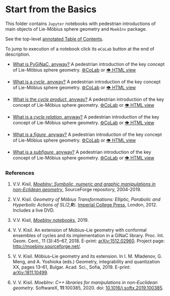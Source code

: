 # Start from the Basics
This folder contains `Jupyter` notebooks with pedestrian introductions of main objects of  Lie-Möbius sphere geometry and `MoebInv` package.

See the top-level [annotated Table of Contents](https://github.com/vvkisil/MoebInv-notebooks/blob/master/Table_of_contents.md).

To jump to execution of a notebook click its `⚙CoLab` button at the end of description.

+ [What is PyGiNaC, anyway?](https://github.com/vvkisil/MoebInv-notebooks/tree/master/Geometry_of_cycles/Start_from_Basics/pyGiNaC.ipynb) A pedestrian introduction of the key concept of Lie-Möbius sphere geometry. [⚙CoLab](https://colab.research.google.com/github/vvkisil/MoebInv-notebooks/blob/master/Geometry_of_cycles/Start_from_Basics/pyGiNaC.ipynb) or [👁 HTML view](http://v-v-kisil.rf.gd/MoebInv-notebooks/Geometry_of_cycles/Start_from_Basics/pyGiNaC.html)

+ [What is a *cycle*, anyway?](https://github.com/vvkisil/MoebInv-notebooks/tree/master/Geometry_of_cycles/Start_from_Basics/What_is_cycle.ipynb) A pedestrian introduction of the key concept of Lie-Möbius sphere geometry. [⚙CoLab](https://colab.research.google.com/github/vvkisil/MoebInv-notebooks/blob/master/Geometry_of_cycles/Start_from_Basics/What_is_cycle.ipynb) or [👁 HTML view](http://v-v-kisil.rf.gd/MoebInv-notebooks/Geometry_of_cycles/Start_from_Basics/What_is_cycle.html)

+ [What is the *cycle product*, anyway?](https://github.com/vvkisil/MoebInv-notebooks/tree/master/Geometry_of_cycles/Start_from_Basics/What_is_cycle_product.ipynb) A pedestrian introduction of the key concept of Lie-Möbius sphere geometry. [⚙CoLab](https://colab.research.google.com/github/vvkisil/MoebInv-notebooks/blob/master/Geometry_of_cycles/Start_from_Basics/What_is_cycle_product.ipynb) or [👁 HTML view](http://v-v-kisil.rf.gd/MoebInv-notebooks/Geometry_of_cycles/Start_from_Basics/What_is_cycle_product.html)

+ [What is a *cycle relation*, anyway?](https://github.com/vvkisil/MoebInv-notebooks/tree/master/Geometry_of_cycles/Start_from_Basics/What_is_cycle_relation.ipynb) A pedestrian introduction of the key concept of Lie-Möbius sphere geometry. [⚙CoLab](https://colab.research.google.com/github/vvkisil/MoebInv-notebooks/blob/master/Geometry_of_cycles/Start_from_Basics/What_is_cycle_relation.ipynb) or [👁 HTML view](http://v-v-kisil.rf.gd/MoebInv-notebooks/Geometry_of_cycles/Start_from_Basics/What_is_cycle_relation.html)

+ [What is a *figure*, anyway?](https://github.com/vvkisil/MoebInv-notebooks/tree/master/Geometry_of_cycles/Start_from_Basics/What_is_figure.ipynb) A pedestrian introduction of the key concept of Lie-Möbius sphere geometry. [⚙CoLab](https://colab.research.google.com/github/vvkisil/MoebInv-notebooks/blob/master/Geometry_of_cycles/Start_from_Basics/What_is_figure.ipynb) or [👁 HTML view](http://v-v-kisil.rf.gd/MoebInv-notebooks/Geometry_of_cycles/Start_from_Basics/What_is_figure.html)

+ [What is a *subfigure*, anyway?](https://github.com/vvkisil/MoebInv-notebooks/tree/master/Geometry_of_cycles/Start_from_Basics/What_is_subfigure.ipynb) A pedestrian introduction of the key concept of Lie-Möbius sphere geometry. [⚙CoLab](https://colab.research.google.com/github/vvkisil/MoebInv-notebooks/blob/master/Geometry_of_cycles/Start_from_Basics/What_is_subfigure.ipynb) or [👁 HTML view](http://v-v-kisil.rf.gd/MoebInv-notebooks/Geometry_of_cycles/Start_from_Basics/What_is_subfigure.html)

### References

1. V.V. Kisil, [*MoebInv: Symbolic, numeric and graphic manipulations in non-Eclidean geometry*](http://moebinv.sourceforge.net/), SourceForge repository,
2004-2019.

2. V.V. Kisil. *Geometry of Möbius Transformations: Elliptic, Parabolic and Hyperbolic Actions of SL(2,**R**)*. [Imperial College Press](https://www.worldscientific.com/worldscibooks/10.1142/p835), London, 2012. Includes a live DVD.

3. V.V. Kisil, [*MoebInv notebooks*](https://github.com/vvkisil/MoebInv-notebooks), 2019.

    <a id="refKisil18"></a>
4. V. V. Kisil. An extension of Mobius–Lie geometry with conformal ensembles of cycles and its implementation in a GiNaC library. Proc. Int. Geom. Cent., 11 (3):45–67, 2018. E-print: [arXiv:1512.02960](https://arxiv.org/abs/1512.02960). Project page: http://moebinv.sourceforge.net/.

    <a id="refKisil19"></a>
5. V. V. Kisil. Möbius–Lie geometry and its extension. In I. M. Mladenov, G. Meng, and A. Yoshioka (eds.) Geometry, integrability and quantization XX, pages 13–61, Bulgar. Acad. Sci., Sofia, 2019. E-print: [arXiv:1811.10499](https://arxiv.org/abs/1811.10499).

    <a id="refKisil20"></a>
6.  V. V. Kisil. *MoebInv: C++ libraries for manipulations in non-Euclidean geometry*. SoftwareX, **11**:100385, 2020. doi: [10.1016/j.softx.2019.100385](http://dx.doi.org/10.1016/j.softx.2019.100385).
